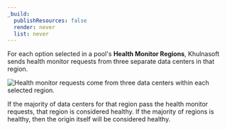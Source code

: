 ```yaml
---
_build:
  publishResources: false
  render: never
  list: never
---
```


For each option selected in a pool's **Health Monitor Regions**, Khulnasoft sends health monitor requests from three separate data centers in that region.

![Health monitor requests come from three data centers within each selected region.](/images/load-balancing/health-check-component.png)

If the majority of data centers for that region pass the health monitor requests, that region is considered healthy. If the majority of regions is healthy, then the origin itself will be considered healthy.
